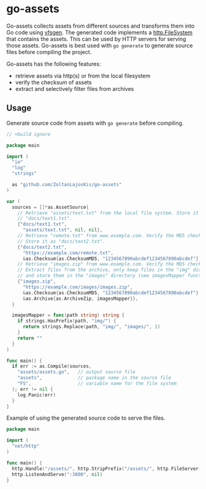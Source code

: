 # go-assets

Go-assets collects assets from different sources and transforms them into Go
code using [vfsgen][vfsgen]. The generated code implements a
[http.FileSystem][httpfs] that contains the assets. This can be used by HTTP
servers for serving those assets. Go-assets is best used with `go generate`
to generate source files before compiling the project.

Go-assets has the following features:
- retrieve assets via http(s) or from the local filesystem
- verify the checksum of assets
- extract and selectively filter files from archives


Usage
-----
Generate source code from assets with `go generate` before compiling.
```go
// +build ignore

package main

import (
  "io"
  "log"
  "strings"

  as "github.com/ZoltanLajosKis/go-assets"
)

var (
  sources = []*as.AssetSource{
    // Retrieve "assets/text.txt" from the local file system. Store it as
    // "docs/text1.txt".
    {"docs/text1.txt",
      "assets/text.txt", nil, nil},
    // Retrieve "remote.txt" from www.example.com. Verify the MD5 checksum.
    // Store it as "docs/text2.txt".
    {"docs/text2.txt",
      "https://example.com/remote.txt",
      &as.Checksum{as.ChecksumMD5, "1234567890abcdef1234567890abcdef"}, nil},
    // Retrieve "images.zip" from www.example.com. Verify the MD5 checksum.
    // Extract files from the archive, only keep files in the "img" directory
    // and store them in the "images" directory (see imagesMapper function).
    {"images.zip",
      "https://example.com/images/images.zip",
      &as.Checksum{as.ChecksumMD5, "1234567890abcdef1234567890abcdef"},
      &as.Archive{as.ArchiveZip, imagesMapper}},
  }

  imagesMapper = func(path string) string {
    if strings.HasPrefix(path, "img/") {
      return strings.Replace(path, "img/", "images/", 1)
    }
    return ""
  }
)

func main() {
  if err := as.Compile(sources,
    "assets/assets.go",   // output source file
    "assets",             // package name in the source file
    "FS",                 // variable name for the file system
  ); err != nil {
    log.Panic(err)
  }
}
```

Example of using the generated source code to serve the files.
```go
package main

import (
  "net/http"
)

func main() {
  http.Handle("/assets/", http.StripPrefix("/assets/", http.FileServer(assets.FS)))
  http.ListenAndServe(":3000", nil)
}
```


[vfsgen]: https://github.com/shurcooL/vfsgen
[httpfs]: https://golang.org/pkg/net/http/#FileSystem
